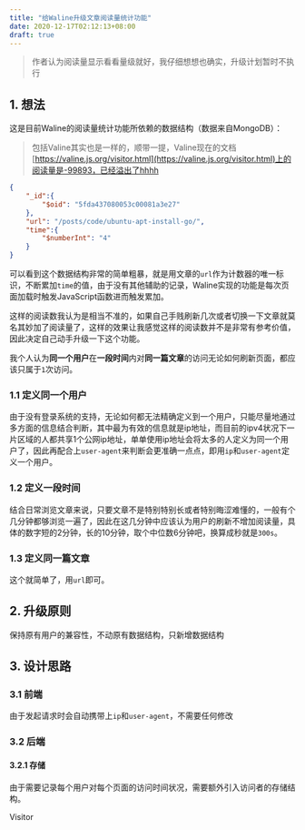 ```yaml
---
title: "给Waline升级文章阅读量统计功能"
date: 2020-12-17T02:12:13+08:00
draft: true
---
```


> 作者认为阅读量显示看看量级就好，我仔细想想也确实，升级计划暂时不执行

## 1. 想法

这是目前Waline的阅读量统计功能所依赖的数据结构（数据来自MongoDB）：

> 包括Valine其实也是一样的，顺带一提，Valine现在的文档[https://valine.js.org/visitor.html](https://valine.js.org/visitor.html)上的阅读量是-99893，已经溢出了hhhh

```json
{
    "_id":{
        "$oid": "5fda437080053c00081a3e27"
    },
    "url": "/posts/code/ubuntu-apt-install-go/",
    "time":{
        "$numberInt": "4"
    }
}
```

可以看到这个数据结构非常的简单粗暴，就是用文章的`url`作为计数器的唯一标识，不断累加`time`的值，由于没有其他辅助的记录，Waline实现的功能是每次页面加载时触发JavaScript函数进而触发累加。

这样的阅读数我认为是相当不准的，如果自己手贱刷新几次或者切换一下文章就莫名其妙加了阅读量了，这样的效果让我感觉这样的阅读数并不是非常有参考价值，因此决定自己动手升级一下这个功能。

我个人认为**同一个用户**在**一段时间**内对**同一篇文章**的访问无论如何刷新页面，都应该只属于`1`次访问。

### 1.1 定义同一个用户

由于没有登录系统的支持，无论如何都无法精确定义到一个用户，只能尽量地通过多方面的信息结合判断，其中最为有效的信息就是ip地址，而目前的ipv4状况下一片区域的人都共享1个公网ip地址，单单使用ip地址会将太多的人定义为同一个用户了，因此再配合上`user-agent`来判断会更准确一点点，即用`ip`和`user-agent`定义一个用户。

### 1.2 定义一段时间

结合日常浏览文章来说，只要文章不是特别特别长或者特别晦涩难懂的，一般有个几分钟都够浏览一遍了，因此在这几分钟中应该认为用户的刷新不增加阅读量，具体的数字短的2分钟，长的10分钟，取个中位数6分钟吧，换算成秒就是`300s`。

### 1.3 定义同一篇文章

这个就简单了，用`url`即可。

## 2. 升级原则

保持原有用户的兼容性，不动原有数据结构，只新增数据结构

## 3. 设计思路

### 3.1 前端

由于发起请求时会自动携带上`ip`和`user-agent`，不需要任何修改

### 3.2 后端

#### 3.2.1 存储

由于需要记录每个用户对每个页面的访问时间状况，需要额外引入访问者的存储结构。

Visitor